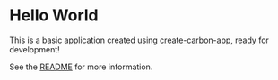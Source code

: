 # Hello World

This is a basic application created using [create-carbon-app](https://github.com/sage/create-carbon-app), ready for development!

See the [README](https://github.com/sage/create-carbon-app) for more information.
